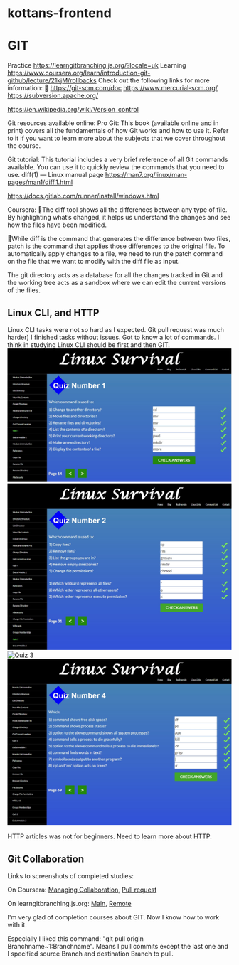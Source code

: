 # kottans-frontend

# GIT
Practice https://learngitbranching.js.org/?locale=uk
Learning https://www.coursera.org/learn/introduction-git-github/lecture/21kjM/rollbacks 
Check out the following links for more information:

https://git-scm.com/doc
https://www.mercurial-scm.org/
https://subversion.apache.org/

https://en.wikipedia.org/wiki/Version_control

Git resources available online:
Pro Git: This book (available online and in print) covers all the fundamentals of how Git works and how to use it. Refer to it if you want to learn more about the subjects that we cover throughout the course.

Git tutorial: This tutorial includes a very brief reference of all Git commands available. You can use it to quickly review the commands that you need to use.
diff(1) — Linux manual page 
https://man7.org/linux/man-pages/man1/diff.1.html 

https://docs.gitlab.com/runner/install/windows.html

Coursera:
The diff tool shows all the differences between any type of file. By highlighting what’s changed, it helps us understand the changes and see how the files have been modified.

While diff is the command that generates the difference between two files, patch is the command that applies those differences to the original file.
To automatically apply changes to a file, we need to run the patch command on the file that we want to modify with the diff file as input.

The git directory acts as a database for all the changes tracked in Git and the working tree acts as a sandbox where we can edit the current versions of the files.

## Linux CLI, and HTTP

Linux CLI tasks were not so hard as I expected. Git pull request was much harder)
I finished tasks without issues. Got to know a lot of commands. I think in studying Linux CLI should be first and then GIT.
![Quiz 1](task_linux_cli/Quiz_1.jpg)
![Quiz 2](task_linux_cli/Quiz_2.jpg)
![Quiz 3](task_linux_cli_Quiz_3.jpg)
![Quiz 4](task_linux_cli/Quiz_4.jpg)

HTTP articles was not for beginners. Need to learn more about HTTP.

## Git Collaboration

Links to screenshots of completed studies:

On Coursera: [Managing Collaboration](GIT%20Collaboration/Week4_Managing_Collaboration.jpg), [Pull request](GIT%20Collaboration/Week4_Pull_request.png)

On learngitbranching.js.org: [Main](GIT%20Collaboration/Learninggitbranching_1_main.png), [Remote](GIT%20Collaboration/Learninggitbranching_2_remote.png)

I'm very glad of completion courses about GIT. Now I know how to work with it.

Especially I liked this command: "git pull origin Branchname~1:Branchname".
 Means I pull commits except the last one and I specified source Branch and destination Branch to pull.
 